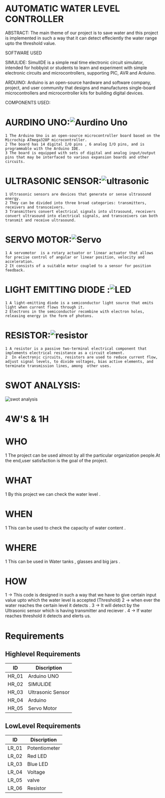  # AUTOMATIC WATER LEVEL CONTROLLER
 
ABSTRACT:
          The main theme of our project is to save water and this project is implemented in such a way that it can detect effeciently the water range upto the threshold value. 
 
 SOFTWARE USED 
 
  SIMULIDE:
         SimulIDE is a simple real time electronic circuit simulator, intended for hobbyist or students to learn and experiment with simple electronic circuits and                         microcontrollers, supporting PIC, AVR and Arduino.
  
  ARDUINO:
         Arduino  is an open-source hardware and software company, project, and user community that designs and manufactures single-board microcontrollers and microcontroller                kits for building digital devices.


COMPONENTS USED:
 
   # AURDINO UNO:![Aurdino Uno](https://user-images.githubusercontent.com/98825305/155834209-1cbef921-552c-4883-a824-16d2d2a82ec6.jpg)
    1 The Arduino Uno is an open-source microcontroller board based on the Microchip ATmega328P microcontroller.
    2 The board has 14 digital I/O pins , 6 analog I/O pins, and is programmable with the Arduino IDE.
    3 The board is equipped with sets of digital and analog input/output pins that may be interfaced to various expansion boards and other circuits.
  
  # ULTRASONIC SENSOR:![ultrasonic](https://user-images.githubusercontent.com/98825305/155834347-4e81f3e8-27a9-4b02-acda-a7eb291d01d8.jpg)
    1 Ultrasonic sensors are devices that generate or sense ultrasound energy. 
    2 They can be divided into three broad categories: transmitters, receivers and transceivers.
    3 Transmitters convert electrical signals into ultrasound, receivers convert ultrasound into electrical signals, and transceivers can both transmit and receive ultrasound.
 
 # SERVO MOTOR:![Servo](https://user-images.githubusercontent.com/98825305/155834442-450020ff-6c11-45e7-aeb0-ddfc220dc88a.png)
    1 A servomotor  is a rotary actuator or linear actuator that allows for precise control of angular or linear position, velocity and acceleration.
    2 It consists of a suitable motor coupled to a sensor for position feedback. 
    
 # LIGHT EMITTING DIODE :![LED](https://user-images.githubusercontent.com/98825305/155835931-093b9ae9-2e57-434e-ad09-24834defe6e6.jpg)

    1 A light-emitting diode is a semiconductor light source that emits light when current flows through it.
    2 Electrons in the semiconductor recombine with electron holes, releasing energy in the form of photons.
 # RESISTOR:![resistor](https://user-images.githubusercontent.com/98825305/155836025-7d6c6960-078d-4946-8c7c-622c9c597555.jpg)

    1 A resistor is a passive two-terminal electrical component that implements electrical resistance as a circuit element.
    2  In electronic circuits, resistors are used to reduce current flow, adjust signal levels, to divide voltages, bias active elements, and terminate transmission lines, among  other uses.
    
 # SWOT ANALYSIS:
![swot analysis](https://user-images.githubusercontent.com/98825305/155835445-01b99fcc-7a03-420c-bcb7-4386b395585d.jpg)


   # 4W'S & 1H 
   
  # WHO
     
   1 The project can be used almost by all the particular organization people.At the end,user satisfaction is the goal of the project.
     
   # WHAT
   
   1 By this project we can check the water level .
      
   # WHEN
   
   1 This can be used to check the capacity of water content .
      
   # WHERE
   
   1  This can be used in Water tanks , glasses and big jars .
      
   # HOW
   
   1 -> This code is designed in such a way that we have to give certain input value upto which the water level is accepted (Threshold)
   2 ->  when ever the water reaches the certain level it detects .
   3 -> It will detect by the Ultrasonic sensor which is having transmitter and reciever .
   4 -> If water reaches threshold it detects and elerts us.
   
  

     
   
 
 # Requirements 
## Highlevel Requirements
|  ID  |   Discription  |
|------|----------------|
| HR_01| Arduino UNO    |
| HR_02| SIMULIDE|
| HR_03| Ultrasonic Sensor |
| HR_04| Arduino |
| HR_05| Servo Motor |

## LowLevel Requirements
|  ID  |   Discription  | 
|------|----------------|
| LR_01|  Potentiometer | 
| LR_02|  Red LED | 
| LR_03|  Blue LED | 
| LR_04| Voltage |
| LR_05|  valve|
| LR_06|  Resistor |

